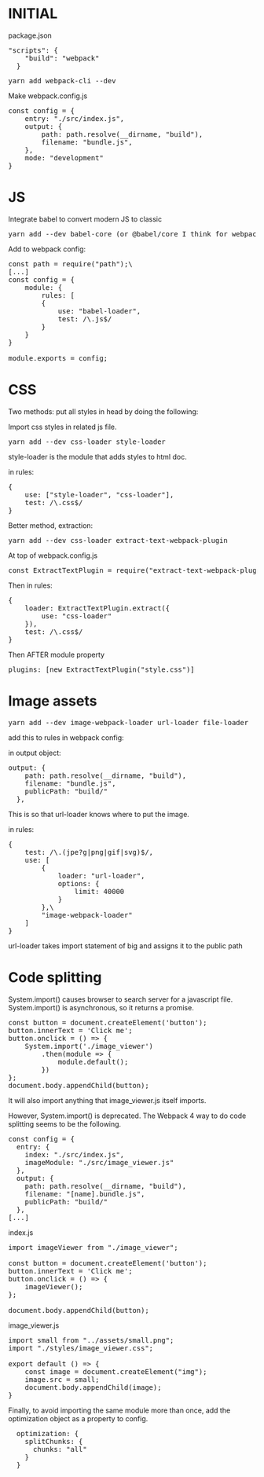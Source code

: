 # INITIAL
package.json

<pre>
"scripts": {
    "build": "webpack"
  }
</pre>

<pre>
yarn add webpack-cli --dev
</pre>

Make webpack.config.js

<pre>
const config = {
    entry: "./src/index.js",
    output: {
        path: path.resolve(__dirname, "build"),
        filename: "bundle.js",
    },
    mode: "development"
}
</pre>

# JS

Integrate babel to convert modern JS to classic
<pre>
yarn add --dev babel-core (or @babel/core I think for webpack 4) babel-loader babel-present-env
</pre>

Add to webpack config:

<pre>
const path = require("path");\
[...]
const config = {
    module: {
        rules: [
        {
            use: "babel-loader",
            test: /\.js$/
        }
    }
}

module.exports = config;
</pre>

# CSS

Two methods: put all styles in head by doing the following:

Import css styles in related js file.

<pre>
yarn add --dev css-loader style-loader
</pre>

style-loader is the module that adds styles to html doc.

in rules:

<pre>
{
    use: ["style-loader", "css-loader"],
    test: /\.css$/
}
</pre>

Better method, extraction:

<pre>
yarn add --dev css-loader extract-text-webpack-plugin
</pre>

At top of webpack.config.js

<pre>
const ExtractTextPlugin = require("extract-text-webpack-plugin");
</pre>

Then in rules:

<pre>
{
    loader: ExtractTextPlugin.extract({
        use: "css-loader"
    }),
    test: /\.css$/
}
</pre>

Then AFTER module property

<pre>
plugins: [new ExtractTextPlugin("style.css")]
</pre>

# Image assets

<pre>
yarn add --dev image-webpack-loader url-loader file-loader
</pre>

add this to rules in webpack config:

in output object:

<pre>
output: {
    path: path.resolve(__dirname, "build"),
    filename: "bundle.js",
    publicPath: "build/"
  },
</pre>

This is so that url-loader knows where to put the image.

in rules:

<pre>
{
    test: /\.(jpe?g|png|gif|svg)$/,
    use: [
        {
            loader: "url-loader",
            options: {
                limit: 40000
            }
        },\
        "image-webpack-loader"
    ]
}
</pre>

url-loader takes import statement of big and assigns it to the public path


# Code splitting

System.import() causes browser to search server for a javascript file. System.import() is asynchronous, so it returns a promise.

<pre>
const button = document.createElement('button');
button.innerText = 'Click me';
button.onclick = () => {
    System.import('./image_viewer')
        .then(module => {
            module.default();
        })
};
document.body.appendChild(button);
</pre>

It will also import anything that image_viewer.js itself imports.


However, System.import() is deprecated. The Webpack 4 way to do code splitting seems to be the following.

<pre>
const config = {
  entry: {
    index: "./src/index.js",
    imageModule: "./src/image_viewer.js"
  },
  output: {
    path: path.resolve(__dirname, "build"),
    filename: "[name].bundle.js",
    publicPath: "build/"
  },
[...]
</pre>

index.js

<pre>
import imageViewer from "./image_viewer";

const button = document.createElement('button');
button.innerText = 'Click me';
button.onclick = () => {
    imageViewer();
};

document.body.appendChild(button);
</pre>

image_viewer.js

<pre>
import small from "../assets/small.png";
import "./styles/image_viewer.css";

export default () => {
    const image = document.createElement("img");
    image.src = small;
    document.body.appendChild(image);
}
</pre>

Finally, to avoid importing the same module more than once, add the optimization object as a property to config.

<pre>
  optimization: {
    splitChunks: {
      chunks: "all"
    }
  }
</pre>
